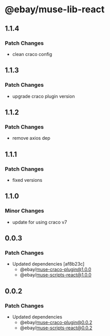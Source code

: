 # @ebay/muse-lib-react

## 1.1.4

### Patch Changes

- clean craco config

## 1.1.3

### Patch Changes

- upgrade craco plugin version

## 1.1.2

### Patch Changes

- remove axios dep

## 1.1.1

### Patch Changes

- fixed versions

## 1.1.0

### Minor Changes

- update for using craco v7

## 0.0.3

### Patch Changes

- Updated dependencies [af8b23c]
  - @ebay/muse-craco-plugin@1.0.0
  - @ebay/muse-scripts-react@1.0.0

## 0.0.2

### Patch Changes

- Updated dependencies
  - @ebay/muse-craco-plugin@0.0.2
  - @ebay/muse-scripts-react@0.0.2

